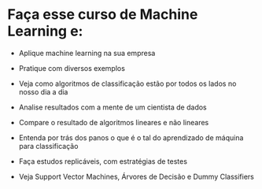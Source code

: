 # Faça esse curso de Machine Learning e:

- Aplique machine learning na sua empresa

- Pratique com diversos exemplos

- Veja como algoritmos de classificação estão por todos os lados no nosso dia a dia

- Analise resultados com a mente de um cientista de dados

- Compare o resultado de algoritmos lineares e não lineares

- Entenda por trás dos panos o que é o tal do aprendizado de máquina para classificação

- Faça estudos replicáveis, com estratégias de testes

- Veja Support Vector Machines, Árvores de Decisão e Dummy Classifiers
